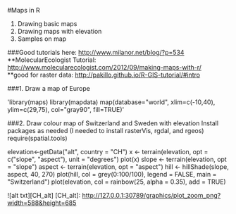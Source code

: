 #Maps in R
1. Drawing basic maps
2. Drawing maps with elevation
3. Samples on map

###Good tutorials here: 
http://www.milanor.net/blog/?p=534
**MolecularEcologist Tutorial:  http://www.molecularecologist.com/2012/09/making-maps-with-r/  
**good for raster data: http://pakillo.github.io/R-GIS-tutorial/#intro   

###1. Draw a map of Europe

'library(maps)
library(mapdata)
map(database="world", xlim=c(-10,40), ylim=c(29,75), col="gray90", fill=TRUE)'


###2. Draw colour map of Switzerland and Sweden with elevation
Install packages as needed (I needed to install rasterVis, rgdal, and rgeos)
require(spatial.tools)

elevation<-getData("alt", country = "CH")
x <- terrain(elevation, opt = c("slope", "aspect"), unit = "degrees")
plot(x)
slope <- terrain(elevation, opt = "slope")
aspect <- terrain(elevation, opt = "aspect")
hill <- hillShade(slope, aspect, 40, 270)
plot(hill, col = grey(0:100/100), legend = FALSE, main = "Switzerland")
plot(elevation, col = rainbow(25, alpha = 0.35), add = TRUE)

![alt txt][CH_alt]
[CH_alt]: http://127.0.0.1:30789/graphics/plot_zoom_png?width=588&height=685





